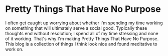 # Pretty Things That Have No Purpose

I often get caught up worrying about whether I'm spending my time working on something that will ultimately serve a social good. Typically these thoughts end without resolution; I spend all of my time stressing and none of it working. That's why I'm making Pretty Things That Have No Purpose. This blog is a collection of things I think look nice and found meditative to work on.

